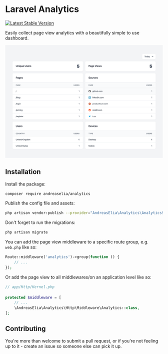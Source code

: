 # Laravel Analytics

[![Latest Stable Version](https://poser.pugx.org/andreaselia/analytics/v)](//packagist.org/packages/andreaselia/analytics)

Easily collect page view analytics with a beautifully simple to use dashboard.

![Laravel Analytics Dashboard](/screenshot.png?raw=true "Laravel Analytics Dashboard")

## Installation

Install the package:

```bash
composer require andreaselia/analytics
```

Publish the config file and assets:

```bash
php artisan vendor:publish --provider="AndreasElia\Analytics\AnalyticsServiceProvider"
```

Don't forget to run the migrations:

```bash
php artisan migrate
```

You can add the page view middleware to a specific route group, e.g. `web.php` like so:

```php
Route::middleware('analytics')->group(function () {
    // ...
});
```

Or add the page view to all middlewares/on an application level like so:

```php
// app/Http/Kernel.php

protected $middleware = [
    // ...
    \AndreasElia\Analytics\Http\Middleware\Analytics::class,
];
```

## Contributing

You're more than welcome to submit a pull request, or if you're not feeling up to it - create an issue so someone else can pick it up.
